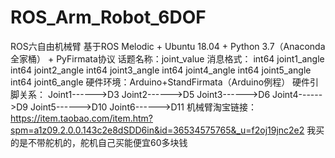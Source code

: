 # ROS_Arm_Robot_6DOF
ROS六自由机械臂
基于ROS Melodic + Ubuntu 18.04 + Python 3.7（Anaconda全家桶） + PyFirmata协议
话题名称：joint_value
消息格式：
  int64 joint1_angle
  int64 joint2_angle
  int64 joint3_angle
  int64 joint4_angle
  int64 joint5_angle
  int64 joint6_angle
硬件环境：Arduino+StandFirmata（Arduino例程）
硬件引脚关系：
  Joint1------>D3
  Joint2------>D5
  Joint3------>D6
  Joint4------>D9
  Joint5------>D10
  Joint6------>D11
 机械臂淘宝链接：https://item.taobao.com/item.htm?spm=a1z09.2.0.0.143c2e8dSDD6in&id=36534575765&_u=f2oj19jnc2e2
 我买的是不带舵机的，舵机自己买能便宜60多块钱
